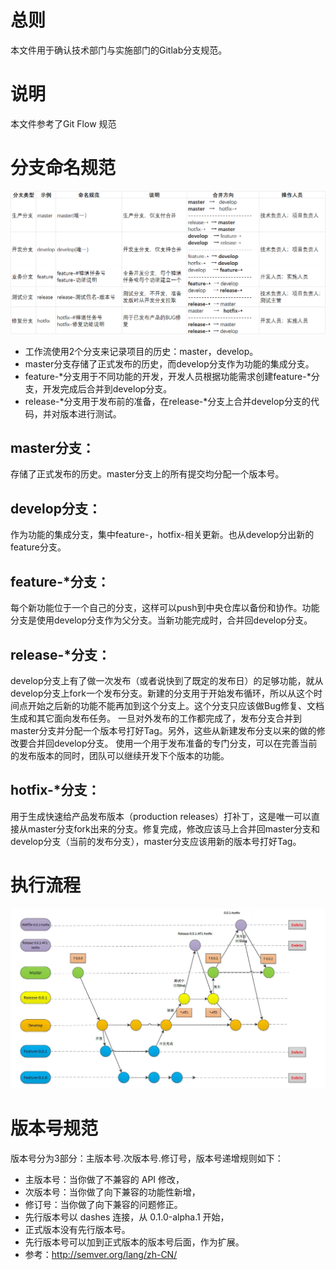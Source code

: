 # 总则
本文件用于确认技术部门与实施部门的Gitlab分支规范。
# 说明
本文件参考了Git Flow 规范
# 分支命名规范
![alt text](images/named.jpg)
* 工作流使用2个分支来记录项目的历史：master，develop。
* master分支存储了正式发布的历史，而develop分支作为功能的集成分支。
* feature-*分支用于不同功能的开发，开发人员根据功能需求创建feature-*分支，开发完成后合并到develop分支。
* release-*分支用于发布前的准备，在release-*分支上合并develop分支的代码，并对版本进行测试。

## master分支：
存储了正式发布的历史。master分支上的所有提交均分配一个版本号。
## develop分支：
作为功能的集成分支，集中feature-，hotfix-相关更新。也从develop分出新的feature分支。
## feature-*分支：
每个新功能位于一个自己的分支，这样可以push到中央仓库以备份和协作。功能分支是使用develop分支作为父分支。当新功能完成时，合并回develop分支。
## release-*分支：
develop分支上有了做一次发布（或者说快到了既定的发布日）的足够功能，就从develop分支上fork一个发布分支。新建的分支用于开始发布循环，所以从这个时间点开始之后新的功能不能再加到这个分支上。这个分支只应该做Bug修复、文档生成和其它面向发布任务。
一旦对外发布的工作都完成了，发布分支合并到master分支并分配一个版本号打好Tag。另外，这些从新建发布分支以来的做的修改要合并回develop分支。
使用一个用于发布准备的专门分支，可以在完善当前的发布版本的同时，团队可以继续开发下个版本的功能。
## hotfix-*分支：
用于生成快速给产品发布版本（production releases）打补丁，这是唯一可以直接从master分支fork出来的分支。修复完成，修改应该马上合并回master分支和develop分支（当前的发布分支），master分支应该用新的版本号打好Tag。

# 执行流程
![alt text](images/gitflow.png)

# 版本号规范
版本号分为3部分：主版本号.次版本号.修订号，版本号递增规则如下：
* 主版本号：当你做了不兼容的 API 修改，
* 次版本号：当你做了向下兼容的功能性新增，
* 修订号：当你做了向下兼容的问题修正。
* 先行版本号以 dashes 连接，从 0.1.0-alpha.1 开始，
* 正式版本没有先行版本号。
* 先行版本号可以加到正式版本的版本号后面，作为扩展。
* 参考：http://semver.org/lang/zh-CN/

